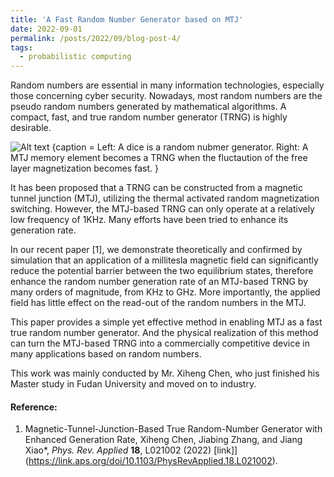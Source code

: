 ```yaml
---
title: 'A Fast Random Number Generator based on MTJ'
date: 2022-09-01
permalink: /posts/2022/09/blog-post-4/
tags:
  - probabilistic computing
---
```


Random numbers are essential in many information technologies, especially those concerning cyber security. Nowadays, most random numbers are the pseudo random numbers generated by mathematical algorithms. A compact, fast, and true random number generator (TRNG) is highly desirable.

![Alt text {caption = Left: A dice is a random nubmer generator. Right: A MTJ memory element becomes a TRNG when the fluctaution of the free layer magnetization becomes fast.
}](/_posts/images/screen-shot-2022-08-27-at_med-3.png)


It has been proposed that a TRNG can be constructed from a magnetic tunnel junction (MTJ), utilizing the thermal activated random magnetization switching. However, the MTJ-based TRNG can only operate at a relatively low frequency of 1KHz. Many efforts have been tried to enhance its generation rate. 

In our recent paper [1], we demonstrate theoretically and confirmed by simulation that an application of a millitesla magnetic field can significantly reduce the potential barrier between the two equilibrium states, therefore enhance the random number generation rate of an MTJ-based TRNG by many orders of magnitude, from KHz to GHz. More importantly, the applied field has little effect on the read-out of the random numbers in the MTJ.

This paper provides a simple yet effective method in enabling MTJ as a fast true random number generator. And the physical realization of this method can turn the MTJ-based TRNG into a commercially competitive device in many applications based on random numbers. 

This work was mainly conducted by Mr. Xiheng Chen, who just finished his Master study in Fudan University and moved on to industry. 

#### Reference:

1. Magnetic-Tunnel-Junction-Based True Random-Number Generator with Enhanced Generation Rate, Xiheng Chen, Jiabing Zhang, and Jiang Xiao*, _Phys. Rev. Applied_ __18__, L021002 (2022) [link]](https://link.aps.org/doi/10.1103/PhysRevApplied.18.L021002).